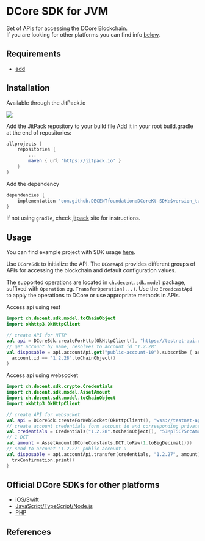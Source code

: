 DCore SDK for JVM
================

Set of APIs for accessing the DCore Blockchain. <br>
If you are looking for other platforms you can find info [below](#official-dcore-sdks-for-other-platforms).

Requirements
--------

- [add](https://add.org)

Installation
--------

Available through the JitPack.io

[![](https://jitpack.io/v/DECENTfoundation/DCoreKt-SDK.svg?style=flat-square)][jitpack]

Add the JitPack repository to your build file
Add it in your root build.gradle at the end of repositories:

```groovy
allprojects {
	repositories {
		...
		maven { url 'https://jitpack.io' }
	}
}
```
Add the dependency
```groovy
dependencies {
    implementation 'com.github.DECENTfoundation:DCoreKt-SDK:$version_tag'
}
```

If not using `gradle`, check [jitpack] site for instructions.

Usage
-----

You can find example project with SDK usage [here](https://github.com/DECENTfoundation/DCore-SDK-Examples/tree/master/sdk-java-android).

Use `DCoreSdk` to initialize the API.
The `DCoreApi` provides different groups of APIs for accessing the blockchain and default configuration values.

The supported operations are located in `ch.decent.sdk.model` package, suffixed with `Operation` eg. `TransferOperation(...)`.
Use the `BroadcastApi` to apply the operations to DCore or use appropriate methods in APIs.

Access api using rest
```kotlin
import ch.decent.sdk.model.toChainObject
import okhttp3.OkHttpClient

// create API for HTTP
val api = DCoreSdk.createForHttp(OkHttpClient(), "https://testnet-api.dcore.io/")
// get account by name, resolves to account id '1.2.28'
val disposable = api.accountApi.get("public-account-10").subscribe { account ->
  account.id == "1.2.28".toChainObject()
}
```

Access api using websocket
```kotlin
import ch.decent.sdk.crypto.Credentials
import ch.decent.sdk.model.AssetAmount
import ch.decent.sdk.model.toChainObject
import okhttp3.OkHttpClient

// create API for websocket
val api = DCoreSdk.createForWebSocket(OkHttpClient(), "wss://testnet-api.dcore.io/")
// create account credentials form account id and corresponding private key
val credentials = Credentials("1.2.28".toChainObject(), "5JMpT5C75rcAmuUB81mqVBXbmL1BKea4MYwVK6voMQLvigLKfrE")
// 1 DCT
val amount = AssetAmount(DCoreConstants.DCT.toRaw(1.toBigDecimal()))
// send to account '1.2.27' public-account-9
val disposable = api.accountApi.transfer(credentials, "1.2.27", amount).subscribe { trxConfirmation ->
  trxConfirmation.print()
}
```

Official DCore SDKs for other platforms
----------

- [iOS/Swift](https://github.com/DECENTfoundation/DCoreSwift-SDK)
- [JavaScript/TypeScript/Node.js](https://github.com/DECENTfoundation/DCoreJS-SDK)
- [PHP](https://github.com/DECENTfoundation/DCorePHP-SDK)

References
----------

[jitpack]: https://jitpack.io/#DECENTfoundation/DCoreKt-SDK